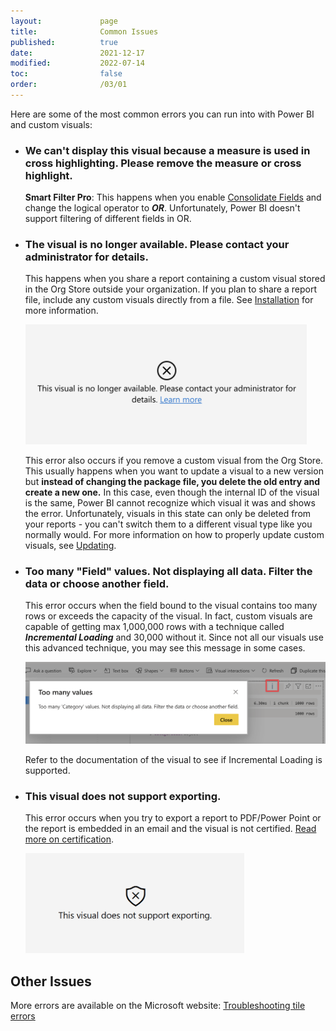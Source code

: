 ```yaml
---
layout:             page
title:              Common Issues
published:          true
date:               2021-12-17
modified:           2022-07-14
toc:                false
order:              /03/01
---
```

Here are some of the most common errors you can run into with Power BI and custom visuals:

- ### We can't display this visual because a measure is used in cross highlighting. Please remove the measure or cross highlight.
    **Smart Filter Pro**: This happens when you enable [Consolidate Fields](../smart-filter-pro/options/mode/consolidate-fields.md) and change the logical operator to ***OR***. Unfortunately, Power BI doesn't support filtering of different fields in OR.

- ### The visual is no longer available. Please contact your administrator for details.
    This happens when you share a report containing a custom visual stored in the Org Store outside your organization. If you plan to share a report file, include any custom visuals directly from a file. See [Installation](../get-started/installation.md) for more information.  

    <img src="images/visual-no-longer-available.png" width="450">

    This error also occurs if you remove a custom visual from the Org Store. This usually happens when you want to update a visual to a new version but **instead of changing the package file, you delete the old entry and create a new one.** In this case, even though the internal ID of the visual is the same, Power BI cannot recognize which visual it was and shows the error. Unfortunately, visuals in this state can only be deleted from your reports - you can't switch them to a different visual type like you normally would. For more information on how to properly update  custom visuals, see [Updating](../get-started/updating.md).

- ### Too many "Field" values. Not displaying all data. Filter the data or choose another field.
    This error occurs when the field bound to the visual contains too many rows or exceeds the capacity of the visual. In fact, custom visuals are capable of getting max 1,000,000 rows with a technique called ***Incremental Loading*** and 30,000 without it. Since not all our visuals use this advanced technique, you may see this message in some cases. 

    <img src="images/too-many-values.png" width="700">
    
    Refer to the documentation of the visual to see if Incremental Loading is supported.
    
- ### This visual does not support exporting.  
    This error occurs when you try to export a report to PDF/Power Point or the report is embedded in an email and the visual is not certified. [Read more on certification](../get-started/certification.md).
    
    <img src="../issues/images/not-support-exporting.png" width="350">

## Other Issues  

More errors are available on the Microsoft website: [Troubleshooting tile errors](https://docs.microsoft.com/en-us/power-bi/connect-data/refresh-troubleshooting-tile-errors)

